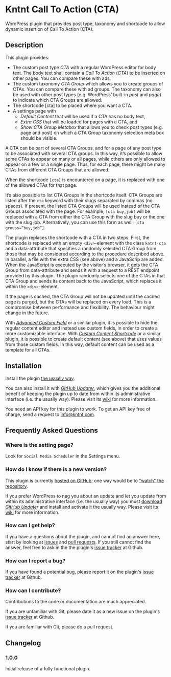 # Kntnt Call To Action (CTA)

WordPress plugin that provides post type, taxonomy and shortcode to allow dynamic insertion of Call To Action (CTA).   

## Description

This plugin provides:

* The custom post type *CTA* with a regular WordPress editor for body text. The body text shall contain a *Call To Action* (*CTA*) to be inserted on other pages. You can compare these with ads.
* The custom taxonomy *CTA Group* which allows you to create groups of CTAs. You can compare these with ad groups. The taxonomy can also be used with other post types (e.g. WordPress’ built-in *post* and *page*) to indicate which CTA Groups are allowed.
* The shortcode [cta] to be placed where you want a CTA.
* A settings page with
  - *Default Content* that will be used if a CTA has no body text,
  - *Extra CSS* that will be loaded for pages with a CTA, and
  - *Show CTA Group Metabox* that allows you to check post types (e.g. page and post) on which a CTA Group taxonomy selection meta box should be visible.

A CTA can be part of several CTA Groups, and for a page of any post type to be associated with several CTA groups. In this way, it’s possible to allow some CTAs to appear on many or all pages, while others are only allowed to appear on a few or a single page. Thus, for each page, there might be many CTAs from different CTA Groups that are allowed.

When the shortcode `[cta]` is encountered on a page, it is replaced with one of the allowed CTAs for that page.

It’s also possible to list CTA Groups in the shortcode itself. CTA Groups are listed after the `cta` keyword with their slugs separated by commas (no spaces). If present, the listed CTA Groups will be used instead of the CTA Groups associated with the page. For example, `[cta buy,job]` will be replaced with a CTA from either the CTA Group with the slug buy or the one with the slug job. Alternatively, you can use this form as well: `[cta groups=”buy,job”]`.

The plugin replaces the shortcode with a CTA in two steps. First, the shortcode is replaced with an empty `<div>`-element with the class `kntnt-cta` and a data-attribute that specifies a randomly selected CTA Group from those that may be considered according to the procedure described above. In parallel, a file with the extra CSS (see above) and a JavaScrip are added. When the JavaScript is executed by the visitor’s browser, it gets the CTA Group from data-attribute and sends it with a request to a REST endpoint provided by this plugin. The plugin randomly selects one of the CTAs in that CTA Group and sends its content back to the JavaScript, which replaces it within the `<div>`-element.

If the page is cached, the CTA Group will not be updated until the cached page is purged, but the CTAs will be replaced on every load. This is a compromise between performance and flexibility. The behaviour might change in the future.

With [*Advanced Custom Field*](https://sv.wordpress.org/plugins/advanced-custom-fields/) or a similar plugin, it is possible to hide the regular content editor and instead use custom fields, in order to create a more customizable interface. With [*Custom Content Shortcode*](https://sv.wordpress.org/plugins/custom-content-shortcode/) or a similar plugin, it is possible to create default content (see above) that uses values from those custom fields. In this way, default content can be used as a template for all CTAs.

## Installation

Install the plugin [the usually way](https://codex.wordpress.org/Managing_Plugins#Installing_Plugins).

You can also install it with [*GitHub Updater*](https://github.com/afragen/github-updater/archive/develop.zip), which gives you the additional benefit of keeping the plugin up to date from within its administrative interface (i.e. the usually way). Please visit its [wiki](https://github.com/afragen/github-updater/wiki) for more information.

You need an API key for this plugin to work. To get an API key free of charge, send a request to info@kntnt.com.

## Frequently Asked Questions

### Where is the setting page?

Look for `Social Media Scheduler` in the Settings menu.

### How do I know if there is a new version?

This plugin is currently [hosted on GitHub](https://github.com/kntnt/kntnt-cta); one way would be to ["watch" the repository](https://help.github.com/articles/watching-and-unwatching-repositories/).

If you prefer WordPress to nag you about an update and let you update from within its administrative interface (i.e. the usually way) you must [download *GitHub Updater*](https://github.com/afragen/github-updater/archive/develop.zip) and install and activate it the usually way. Please visit its [wiki](https://github.com/afragen/github-updater/wiki) for more information. 

### How can I get help?

If you have a questions about the plugin, and cannot find an answer here, start by looking at [issues](https://github.com/kntnt/kntnt-cta/issues) and [pull requests](https://github.com/kntnt/kntnt-cta/pulls). If you still cannot find the answer, feel free to ask in the the plugin's [issue tracker](https://github.com/kntnt/kntnt-cta/issues) at Github.

### How can I report a bug?

If you have found a potential bug, please report it on the plugin's [issue tracker](https://github.com/kntnt/kntnt-cta/issues) at Github.

### How can I contribute?

Contributions to the code or documentation are much appreciated.

If you are unfamiliar with Git, please date it as a new issue on the plugin's [issue tracker](https://github.com/kntnt/kntnt-cta/issues) at Github.

If you are familiar with Git, please do a pull request.

## Changelog

### 1.0.0

Initial release of a fully functional plugin.
